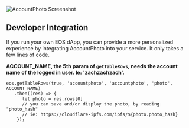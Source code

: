 ![AccountPhoto Screenshot](https://raw.githubusercontent.com/zachalam/AccountPhoto/master/frontend/public/ap-screen.png)

## Developer Integration
If you run your own EOS dApp, you can provide a more personalized experience by integrating AccountPhoto into your service. It only takes a few lines of code.

**ACCOUNT_NAME, the 5th param of `getTableRows`, needs the account name of the logged in user. Ie: 'zachzachzach'.**

```
eos.getTableRows(true, 'accountphoto', 'accountphoto', 'photo', ACCOUNT_NAME)
   .then((res) => {
      let photo = res.rows[0]
      // you can save and/or display the photo, by reading "photo_hash"
      // ie: https://cloudflare-ipfs.com/ipfs/${photo.photo_hash}
    });
```